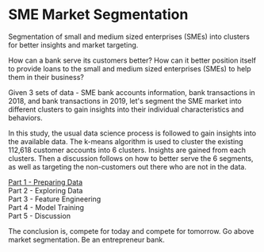 # SME Market Segmentation
Segmentation of small and medium sized enterprises (SMEs) into clusters for better insights and market targeting.

How can a bank serve its customers better? How can it better position itself to provide loans to the small and medium sized enterprises (SMEs) to help them in their business?

Given 3 sets of data - SME bank accounts information, bank transactions in 2018, and bank transactions in 2019, let's segment the SME market into different clusters to gain insights into their individual characteristics and behaviors.

In this study, the usual data science process is followed to gain insights into the available data. The k-means algorithm is used to cluster the existing 112,618 customer accounts into 6 clusters. Insights are gained from each clusters. Then a discussion follows on how to better serve the 6 segments, as well as targeting the non-customers out there who are not in the data.

[Part 1 - Preparing Data](https://github.com/rickysoo/sme/blob/main/sme01.ipynb)  
Part 2 - Exploring Data  
Part 3 - Feature Engineering  
Part 4 - Model Training  
Part 5 - Discussion

The conclusion is, compete for today and compete for tomorrow. Go above market segmentation. Be an entrepreneur bank.
